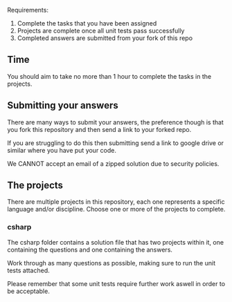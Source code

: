 Requirements:

1. Complete the tasks that you have been assigned
2. Projects are complete once all unit tests pass successfully
3. Completed answers are submitted from your fork of this repo

## Time

You should aim to take no more than 1 hour to complete the tasks in the projects.

## Submitting your answers

There are many ways to submit your answers, the preference though is that you fork this repository and then send a link to your forked repo.

If you are struggling to do this then submitting send a link to google drive or similar where you have put your code.

We CANNOT accept an email of a zipped solution due to security policies.

## The projects

There are multiple projects in this repository, each one represents a specific language and/or discipline. Choose one or more of the projects to complete.

### csharp

The csharp folder contains a solution file that has two projects within it, one containing the questions and one containing the answers.

Work through as many questions as possible, making sure to run the unit tests attached.

Please remember that some unit tests require further work aswell in order to be acceptable.
